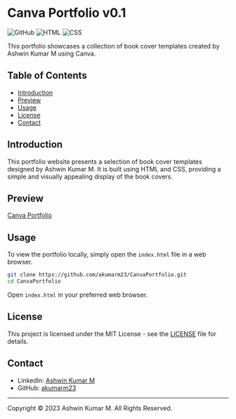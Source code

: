 # Canva Portfolio v0.1

![GitHub](https://img.shields.io/github/license/akumarm23/CanvaPortfolio)
![HTML](https://img.shields.io/badge/HTML-v5.0-orange)
![CSS](https://img.shields.io/badge/CSS-v3.0-blue)

This portfolio showcases a collection of book cover templates created by Ashwin Kumar M using Canva.

## Table of Contents

- [Introduction](#introduction)
- [Preview](#preview)
- [Usage](#usage)
- [License](#license)
- [Contact](#contact)

## Introduction

This portfolio website presents a selection of book cover templates designed by Ashwin Kumar M. It is built using HTML and CSS, providing a simple and visually appealing display of the book covers.

## Preview

[Canva Portfolio](https://your-portfolio-link.com)

## Usage

To view the portfolio locally, simply open the `index.html` file in a web browser.

```bash
git clone https://github.com/akumarm23/CanvaPortfolio.git
cd CanvaPortfolio
```

Open `index.html` in your preferred web browser.

## License

This project is licensed under the MIT License - see the [LICENSE](LICENSE) file for details.

## Contact

- LinkedIn: [Ashwin Kumar M](https://www.linkedin.com/in/akumarm2023/)
- GitHub: [akumarm23](https://github.com/akumarm23)

---

Copyright © 2023 Ashwin Kumar M. All Rights Reserved.
